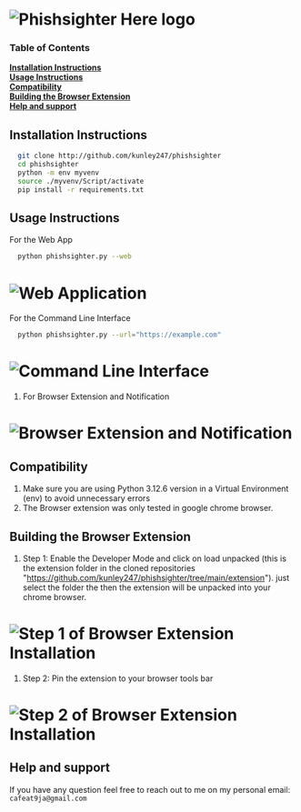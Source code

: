 # ![Phishsighter Here logo](https://github.com/kunley247/phishsighter/blob/main/static/image.jpg) 


### Table of Contents
**[Installation Instructions](#installation-instructions)**<br>
**[Usage Instructions](#usage-instructions)**<br>
**[Compatibility](#compatibility)**<br>
**[Building the Browser Extension](#building-the-browser-extension)**<br>
**[Help and support](#help-and-support)**<br>


## Installation Instructions
```bash
  git clone http://github.com/kunley247/phishsighter
  cd phishsighter
  python -m env myvenv
  source ./myvenv/Script/activate
  pip install -r requirements.txt
```

## Usage Instructions
For the Web App
  ```bash
    python phishsighter.py --web
  ```

# ![Web Application](https://github.com/kunley247/phishsighter/blob/main/screenshots/gui.png) 

For the Command Line Interface
  ```bash
    python phishsighter.py --url="https://example.com"
  ```

# ![Command Line Interface](https://github.com/kunley247/phishsighter/blob/main/screenshots/cli.png) 

1. For Browser Extension and Notification
# ![Browser Extension and Notification](https://github.com/kunley247/phishsighter/blob/main/screenshots/broswer-extension-and-notification.png) 

## Compatibility
1. Make sure you are using Python 3.12.6 version in a Virtual Environment (env) to avoid unnecessary errors
2. The Browser extension was only tested in google chrome browser.

## Building the Browser Extension
1. Step 1: Enable the Developer Mode and click on load unpacked (this is the extension folder in the cloned repositories "https://github.com/kunley247/phishsighter/tree/main/extension"). just select the folder the then the extension will be unpacked into your chrome browser.

# ![Step 1 of Browser Extension Installation](https://github.com/kunley247/phishsighter/blob/main/screenshots/browser-extension.png) 

1. Step 2: Pin the extension to your browser tools bar
# ![Step 2 of Browser Extension Installation](https://github.com/kunley247/phishsighter/blob/main/screenshots/browser-extention-step3.png) 


## Help and support
If you have any question feel free to reach out to me on my personal email: ```cafeat9ja@gmail.com```